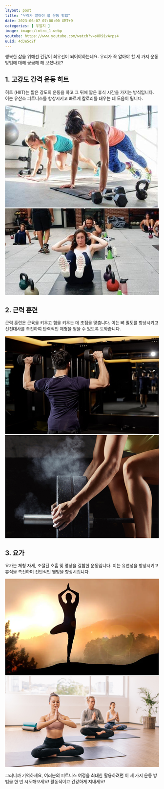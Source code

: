 ```yaml
---
layout: post
title: "우리가 알아야 할 운동 방법"
date: 2023-06-07 07:00:00 GMT+9
categories: [ 우알지 ]
image: images/intro_1.webp
youtube: https://www.youtube.com/watch?v=sUR91vArps4
uuid: 4d3e5c2f
---
```


행복한 삶을 위해선 건강이 최우선이 되어야하는데요. 우리가 꼭 알아야 할 세 가지 운동 방법에 대해 궁금해 해 보셨나요?

## 1. 고강도 간격 운동 히트

히트 (HIIT)는 짧은 강도의 운동을 하고 그 뒤에 짧은 휴식 시간을 가지는 방식입니다. 이는 유산소 피트니스를 향상시키고 빠르게 칼로리를 태우는 데 도움이 됩니다.

![1_1.jpg](images/1_1.jpg)
![1_2.jpg](images/1_2.jpg)

## 2. 근력 훈련

근력 훈련은 근육을 키우고 힘을 키우는 데 초점을 맞춥니다. 이는 뼈 밀도를 향상시키고 신진대사를 촉진하여 탄력적인 체형을 얻을 수 있도록 도와줍니다.

![2_1.jpg](images/2_1.jpg)
![2_2.jpg](images/2_2.jpg)

## 3. 요가

요가는 체형 자세, 조절된 호흡 및 명상을 결합한 운동입니다. 이는 유연성을 향상시키고 휴식을 촉진하며 전반적인 웰빙을 향상시킵니다.

![3_1.webp](images/3_1.webp)
![3_2.jpg](images/3_2.jpg)

그러니까 기억하세요, 여러분의 피트니스 여정을 최대한 활용하려면 이 세 가지 운동 방법을 한 번 시도해보세요! 활동적이고 건강하게 지내세요!